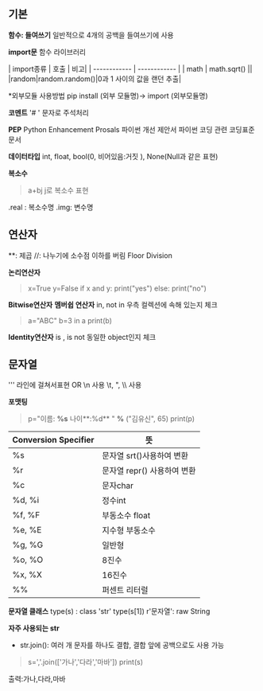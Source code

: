 기본
------------


**함수: 들여쓰기**
일반적으로 4개의 공백을 들여쓰기에 사용



 **import문**
 함수 라이브러리


| import종류  | 호출  | 비고|
| ------------ | ------------ |
| math  |  math.sqrt() ||
|random|random.random()|0과 1 사이의 값을 랜던 추출|

*외부모듈 사용방법 pip install (외부 모듈명)-> import (외부모듈명)

 **코멘트**
 '# ' 문자로 주석처리
 
 **PEP**
 Python Enhancement Prosals 
 파이썬 개선 제안서
 파이썬 코딩 관련 코딩표준문서
 
 
 **데이터타입**
 int, float, bool(0, 비어있음:거짓 ), None(Null과 같은 표현)
 
 **복소수** 
>  a+bj
j로 복소수 표현

 .real : 복소수명
 .img: 변수명
 
 

연산자
------------


 **: 제곱
 //: 나누기에 소수점 이하를 버림 Floor Division
 
 **논리연산자**
>  x=True
y=False
if x and y:
print("yes")
else:
print("no")

**Bitwise연산자**
**멤버쉽 연산자**
in, not in 우측 컬렉션에 속해 있는지 체크
> a="ABC"
b=3 in a
print(b)

**Identity연산자**
is , is not 동일한 object인지 체크


문자열
------------
''' 라인에 걸쳐서표현 OR \n 사용
\t, \", \\\\ 사용

**포맷팅**
> p="이름: **%s** 나이**:%d** " **%** ("김유신", 65)
print(p)




| Conversion Specifier  | 뜻 |
| ------------ | ------------ |
| %s  |  문자열 srt()사용하여 변환 |
|  %r |  문자열 repr() 사용하여 변환 |
|  %c | 문자char  |
|  %d, %i |  정수int |
|%f, %F   | 부동소수 float  |
|  %e, %E | 지수형 부동소수  |
|%g, %G|일반형|
|%o, %O|8진수|
|%x, %X|16진수|
|%%|퍼센트 리터럴|


**문자열 클래스**
type(s) : class 'str'
type(s[1]) 
r'문자열': raw String

**자주 사용되는 str**
- str.join(): 여러 개 문자를 하나도 결합, 결합 앞에 공백으로도 사용 가능
> s=','.join(['가나','다라','마바'])
print(s) 

출력:가나,다라,마바
